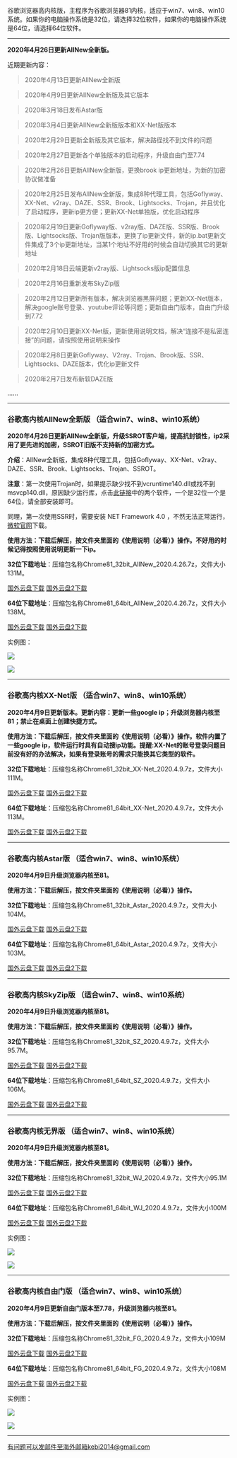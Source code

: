 谷歌浏览器高内核版，主程序为谷歌浏览器81内核，适应于win7、win8、win10系统。如果你的电脑操作系统是32位，请选择32位软件，如果你的电脑操作系统是64位，请选择64位软件。

***

**2020年4月26日更新AllNew全新版。**

近期更新内容：

> 2020年4月13日更新AllNew全新版

> 2020年4月9日更新AllNew全新版及其它版本

> 2020年3月18日发布Astar版

> 2020年3月4日更新AllNew全新版版本和XX-Net版版本

> 2020年2月29日更新全新版及其它版本，解决路径找不到文件的问题

> 2020年2月27日更新各个单独版本的启动程序，升级自由门至7.74

> 2020年2月26日更新AllNew全新版，更换brook ip更新地址，为新的加密协议做准备

> 2020年2月25日发布AllNew全新版，集成8种代理工具，包括Goflyway、XX-Net、v2ray、DAZE、SSR、Brook、Lightsocks、Trojan，并且优化了启动程序，更新ip更方便；更新XX-Net单独版，优化启动程序

> 2020年2月19日更新Goflyway版、v2ray版、DAZE版、SSR版、Brook版、Lightsocks版、Trojan版版本，更换了ip更新文件，新的ip.bat更新文件集成了3个ip更新地址，当某1个地址不好用的时候会自动切换其它的更新地址

> 2020年2月18日云端更新v2ray版、Lightsocks版ip配置信息

> 2020年2月16日重新发布SkyZip版

> 2020年2月12日更新所有版本，解决浏览器黑屏问题；更新XX-Net版本，解决google账号登录、youtube评论等问题；更新自由门版本，自由门升级到7.72

> 2020年2月10日更新XX-Net版，更新使用说明文档，解决“连接不是私密连接”的问题，请按照使用说明来操作

> 2020年2月8日更新Goflyway、V2ray、Trojan、Brook版、SSR、Lightsocks、DAZE版本，优化ip更新文件

> 2020年2月7日发布新软DAZE版

......

***

### 谷歌高内核AllNew全新版  （适合win7、win8、win10系统）

**2020年4月26日更新AllNew全新版，升级SSROT客户端，提高抗封锁性，ip2采用了更先进的加密，SSROT旧版不支持新的加密方式。**

**介绍**：AllNew全新版，集成8种代理工具，包括Goflyway、XX-Net、v2ray、DAZE、SSR、Brook、Lightsocks、Trojan、SSROT。

**注意**：第一次使用Trojan时，如果提示缺少找不到vcruntime140.dll或找不到msvcp140.dll，原因缺少运行库，点击[此链接](https://www.microsoft.com/en-us/download/details.aspx?id=48145)中的两个软件，一个是32位一个是64位，请全部安装即可。

同理，第一次使用SSR时，需要安装 NET Framework 4.0 ，不然无法正常运行，[微软官网](https://www.microsoft.com/zh-cn/download/details.aspx?id=17718)下载。

**使用方法：下载后解压，按文件夹里面的《使用说明（必看）》操作。不好用的时候记得按照使用说明更新一下ip。**

**32位下载地址**：压缩包名称Chrome81_32bit_AllNew_2020.4.26.7z，文件大小131M。

[国外云盘下载](http://tr1.freedown7.club/html/2020426/Chrome81_32bit_AllNew_2020.4.26.7z) 
[国外云盘2下载](http://www.freedown8.xyz/2020426/Chrome81_32bit_AllNew_2020.4.26.7z) 

**64位下载地址**：压缩包名称Chrome81_64bit_AllNew_2020.4.26.7z，文件大小138M。

[国外云盘下载](http://tr1.freedown7.club/html/2020426/Chrome81_64bit_AllNew_2020.4.26.7z) 
[国外云盘2下载](http://www.freedown8.xyz/2020426/Chrome81_64bit_AllNew_2020.4.26.7z) 

实例图：

![](https://cdn.jsdelivr.net/gh/Alvin9999/pac2/all1.jpg)

![](https://cdn.jsdelivr.net/gh/Alvin9999/pac2/all2.jpg)

***

### 谷歌高内核XX-Net版  （适合win7、win8、win10系统）

**2020年4月9日更新版本。更新内容：更新一些google ip；升级浏览器内核至81；禁止在桌面上创建快捷方式。**

**使用方法：下载后解压，按文件夹里面的《使用说明（必看）》操作。软件内置了一些google ip，软件运行时具有自动搜ip功能。提醒:XX-Net的账号登录问题目前没有好的办法解决，如果有登录账号的需求只能换其它类型的软件。**

**32位下载地址**：压缩包名称Chrome81_32bit_XX-Net_2020.4.9.7z，文件大小111M。

[国外云盘下载](http://tr1.freedown7.club/html/20204092/Chrome81_32bit_XX-Net_2020.4.9.7z) 
[国外云盘2下载](http://www.freedown8.xyz/20204092/Chrome81_32bit_XX-Net_2020.4.9.7z) 

**64位下载地址**：压缩包名称Chrome81_64bit_XX-Net_2020.4.9.7z，文件大小113M。

[国外云盘下载](http://tr1.freedown7.club/html/20204092/Chrome81_64bit_XX-Net_2020.4.9.7z) 
[国外云盘2下载](http://tr1.freedown9.com/20204092/Chrome81_64bit_XX-Net_2020.4.9.7z) 

***

### 谷歌高内核Astar版  （适合win7、win8、win10系统）

**2020年4月9日升级浏览器内核至81。**

**使用方法：下载后解压，按文件夹里面的《使用说明（必看）》操作。**

**32位下载地址**：压缩包名称Chrome81_32bit_Astar_2020.4.9.7z，文件大小104M。

[国外云盘下载](http://tr1.freedown7.club/html/20204092/Chrome81_32bit_Astar_2020.4.9.7z) 
[国外云盘2下载](http://www.freedown8.xyz/20204092/Chrome81_32bit_Astar_2020.4.9.7z) 


**64位下载地址**：压缩包名称Chrome81_64bit_Astar_2020.4.9.7z，文件大小103M。

[国外云盘下载](http://tr1.freedown7.club/html/20204092/Chrome81_64bit_Astar_2020.4.9.7z) 
[国外云盘2下载](http://www.freedown8.xyz/20204092/Chrome81_64bit_Astar_2020.4.9.7z) 

***

### 谷歌高内核SkyZip版  （适合win7、win8、win10系统）

**2020年4月9日升级浏览器内核至81。**

**使用方法：下载后解压，按文件夹里面的《使用说明（必看）》操作。**

**32位下载地址**：压缩包名称Chrome81_32bit_SZ_2020.4.9.7z，文件大小95.7M。

[国外云盘下载](http://tr1.freedown7.club/html/20204093/Chrome81_32bit_SZ_2020.4.9.7z) 
[国外云盘2下载](http://www.freedown8.xyz/20204093/Chrome81_32bit_SZ_2020.4.9.7z) 

**64位下载地址**：压缩包名称Chrome81_64bit_SZ_2020.4.9.7z，文件大小106M。

[国外云盘下载](http://www.freedown8.club/html/20204093/Chrome81_64bit_SZ_2020.4.9.7z) 
[国外云盘2下载](http://www.freedown8.xyz/20204093/Chrome81_64bit_SZ_2020.4.9.7z) 

***

### 谷歌高内核无界版  （适合win7、win8、win10系统）

**2020年4月9日升级浏览器内核至81。**

**使用方法：下载后解压，按文件夹里面的《使用说明（必看）》操作。**

**32位下载地址**：压缩包名称Chrome81_32bit_WJ_2020.4.9.7z，文件大小95.1M

[国外云盘下载](http://tr1.freedown7.club/html/20204092/Chrome81_32bit_WJ_2020.4.9.7z) 
[国外云盘2下载](http://www.freedown8.xyz/20204092/Chrome81_32bit_WJ_2020.4.9.7z) 

**64位下载地址**：压缩包名称Chrome81_64bit_WJ_2020.4.9.7z，文件大小100M

[国外云盘下载](http://tr1.freedown7.club/html/20204093/Chrome81_64bit_WJ_2020.4.9.7z) 
[国外云盘2下载](http://www.freedown8.xyz/20204093/Chrome81_64bit_WJ_2020.4.9.7z) 

实例图：

![](https://cdn.jsdelivr.net/gh/Alvin9999/pac2/softimag/75wj.PNG)

![](https://cdn.jsdelivr.net/gh/Alvin9999/PAC/download/61wujie1.PNG)


***

### 谷歌高内核自由门版  （适合win7、win8、win10系统）

**2020年4月9日更新自由门版本至7.78，升级浏览器内核至81。**

**使用方法：下载后解压，按文件夹里面的《使用说明（必看）》操作。**

**32位下载地址**：压缩包名称Chrome81_32bit_FG_2020.4.9.7z，文件大小109M

[国外云盘下载](http://tr1.freedown7.club/html/20204092/Chrome81_32bit_FG_2020.4.9.7z) 
[国外云盘2下载](http://www.freedown8.xyz/20204092/Chrome81_32bit_FG_2020.4.9.7z) 

**64位下载地址**：压缩包名称Chrome81_64bit_FG_2020.4.9.7z，文件大小108M

[国外云盘下载](http://tr1.freedown7.club/html/20204093/Chrome81_64bit_FG_2020.4.9.7z)
[国外云盘2下载](http://www.freedown8.xyz/20204093/Chrome81_64bit_FG_2020.4.9.7z) 

实例图：

![](https://cdn.jsdelivr.net/gh/Alvin9999/pac2/softimag/75fg.PNG)

![](https://cdn.jsdelivr.net/gh/Alvin9999/PAC/download/61freegate1.PNG)

***

有问题可以发邮件至海外邮箱kebi2014@gmail.com